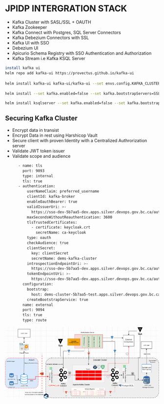 # JPIDP INTERGRATION STACK

- Kafka Cluster with SASL/SSL + OAUTH
- Kafka Zookeeper
- Kafka Connect with Postgres, SQL Server Connectors
- Kafka Debezium Connectors with SSL
- Kafka UI with SSO
- Debezium UI
- Apicurio Schema Registry with SSO Authentication and Authorization
- Kafka Stream i.e Kafka KSQL Server


```bash
install kafka ui
helm repo add kafka-ui https://provectus.github.io/kafka-ui
	
helm install kafka-ui kafka-ui/kafka-ui --set envs.config.KAFKA_CLUSTERS_0_SCHEMAREGISTRY=http://dems-apicurioregistry-kafkasql-service.5b7aa5-dev.svc.cluster.local:8080/apis/ccompat/v6 --set envs.config.AUTH_TYPE=OAUTH2 --set envs.config.SPRING_SECURITY_OAUTH2_CLIENT_REGISTRATION_AUTH0_CLIENTID=kafka-ui --set envs.config.SPRING_SECURITY_OAUTH2_CLIENT_REGISTRATION_AUTH0_CLIENTSECRET=122223333333333333 --set envs.config.SPRING_SECURITY_OAUTH2_CLIENT_REGISTRATION_AUTH0_SCOPE=openid --set envs.config.SPRING_SECURITY_OAUTH2_CLIENT_PROVIDER_AUTH0_ISSUER_URI=https://sso-dev-5b7aa5-dev.apps.silver.devops.gov.bc.ca/auth/realms/DEMSPOC --set envs.config.KAFKA_CLUSTERS_0_NAME=dems-cluster --set envs.config.KAFKA_CLUSTERS_0_BOOTSTRAPSERVERS=dems-cluster-kafka-bootstrap:9092

helm install --set kafka.enabled=false --set kafka.bootstrapServers=SSL://dems-cluster-kafka-bootstrap:9093 --set schema-registry.enabled=false --set schema-registry.url=http://dems-apicurioregistry-kafkasql-service.5b7aa5-dev.svc.cluster.local:8080 --set kafka-connect.enabled=false --set kafka-connect.url=jpidp-debezium-connect-api.5b7aa5-dev.svc.cluster.local ktool rhcharts/ksqldb

```

```bash
helm install ksqlserver --set kafka.enabled=false --set kafka.bootstrapServers=SSL://dems-cluster-kafka-bootstrap:9093 --set schema-registry.enabled=false --set schema-registry.url=http://dems-apicurioregistry-kafkasql-service.5b7aa5-dev.svc.cluster.local:8080 --set kafka-connect.enabled=false --set kafka-connect.url=jpidp-debezium-connect-api.5b7aa5-dev.svc.cluster.local --set ksql.headless=false .\cp-ksql-server\ --debug
```
## Securing Kafka Cluster 
- Encrypt data in transist
- Encrypt Data in rest using Harshicop Vault
- Secure client with proven Identity with a Centralized Authrorization server
- Validate JWT token issuer
- Validate scope and audience

```bash
      - name: tls
        port: 9093
        type: internal
        tls: true
      - authentication:
          userNameClaim: preferred_username
          clientId: kafka-broker
          enableOauthBearer: true
          validIssuerUri: >-
            https://sso-dev-5b7aa5-dev.apps.silver.devops.gov.bc.ca/auth/realms/DEMSPOC
          maxSecondsWithoutReauthentication: 3600
          tlsTrustedCertificates:
            - certificate: keycloak.crt
              secretName: ca-keycloak
          type: oauth
          checkAudience: true
          clientSecret:
            key: clientSecret
            secretName: dems-kafka-cluster
          introspectionEndpointUri: >-
            https://sso-dev-5b7aa5-dev.apps.silver.devops.gov.bc.ca/auth/realms/DEMSPOC/protocol/openid-connect/token/introspect
          tokenEndpointUri: >-
            https://sso-dev-5b7aa5-dev.apps.silver.devops.gov.bc.ca/auth/realms/DEMSPOC/protocol/openid-connect/token
        configuration:
          bootstrap:
            host: dems-cluster-5b7aa5-test.apps.silver.devops.gov.bc.ca
          createBootstrapService: true
        name: external
        port: 9094
        tls: true
        type: route
```

<img align="center" width="1110" src="../docs/Solution Architecture.drawio.png">